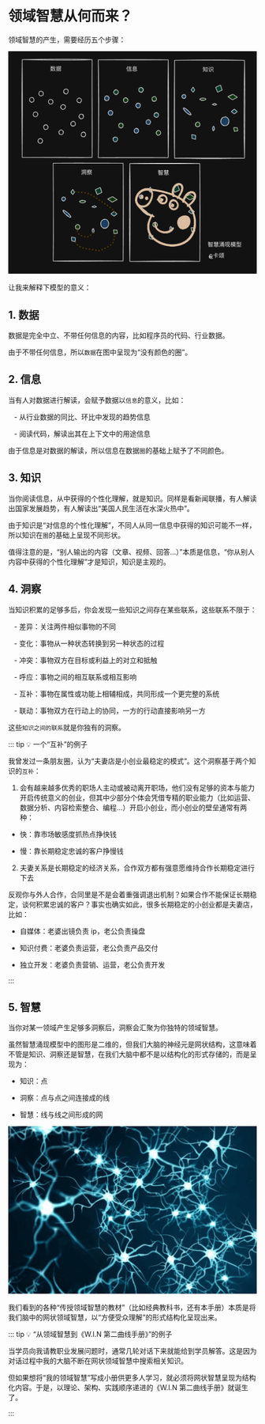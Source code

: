 # 领域智慧从何而来？

领域智慧的产生，需要经历五个步骤：

![智慧涌现模型](/imgs/wisdom.jpg)

让我来解释下模型的意义：

## 1. 数据

数据是完全中立、不带任何信息的内容，比如程序员的代码、行业数据。

由于不带任何信息，所以`数据`在图中呈现为“没有颜色的圈”。

## 2. 信息

当有人对数据进行解读，会赋予数据以`信息`的意义，比如：

&nbsp;&nbsp; - 从行业数据的同比、环比中发现的趋势信息

&nbsp;&nbsp; - 阅读代码，解读出其在上下文中的用途信息

由于信息是对数据的解读，所以信息在数据`圈`的基础上赋予了不同颜色。

## 3. 知识

当你阅读信息，从中获得的个性化理解，就是知识。同样是看新闻联播，有人解读出国家发展趋势，有人解读出“美国人民生活在水深火热中”。

由于知识是“对信息的个性化理解”，不同人从同一信息中获得的知识可能不一样，所以知识在`圈`的基础上呈现不同形状。

值得注意的是，“别人输出的内容（文章、视频、回答...）”本质是信息，“你从别人内容中获得的个性化理解”才是知识，知识是主观的。

## 4. 洞察

当知识积累的足够多后，你会发现一些知识之间存在某些联系，这些联系不限于：

&nbsp;&nbsp; - 差异：关注两件相似事物的不同

&nbsp;&nbsp; - 变化：事物从一种状态转换到另一种状态的过程

&nbsp;&nbsp; - 冲突：事物双方在目标或利益上的对立和抵触

&nbsp;&nbsp; - 呼应：事物之间的相互联系或相互影响

&nbsp;&nbsp; - 互补：事物在属性或功能上相辅相成，共同形成一个更完整的系统

&nbsp;&nbsp; - 联动：事物双方在行动上的协同，一方的行动直接影响另一方

这些`知识之间的联系`就是你独有的洞察。

::: tip :bulb: 一个“互补”的例子

我曾发过一条朋友圈，认为“夫妻店是小创业最稳定的模式”。这个洞察基于两个知识的`互补`：

1. 会有越来越多优秀的职场人主动或被动离开职场，他们没有足够的资本与能力开启传统意义的创业，但其中少部分个体会凭借专精的职业能力（比如运营、数据分析、内容检索整合、编程...）开启小创业，而小创业的壁垒通常有两种：

- 快：靠市场敏感度抓热点挣快钱

- 慢：靠长期稳定忠诚的客户挣慢钱

2. 夫妻关系是长期稳定的经济关系，合作双方都有强意愿维持合作长期稳定进行下去

反观你与外人合作，合同里是不是会着重强调退出机制？如果合作不能保证长期稳定，谈何积累忠诚的客户？事实也确实如此，很多长期稳定的小创业都是夫妻店，比如：

- 自媒体：老婆出镜负责 ip，老公负责操盘

- 知识付费：老婆负责运营，老公负责产品交付

- 独立开发：老婆负责营销、运营，老公负责开发

:::

## 5. 智慧

当你对某一领域产生足够多洞察后，洞察会汇聚为你独特的领域智慧。

虽然智慧涌现模型中的图形是二维的，但我们大脑的神经元是网状结构，这意味着不管是知识、洞察还是智慧，在我们大脑中都不是以结构化的形式存储的，而是呈现为：

- 知识：点

- 洞察：点与点之间连接成的线

- 智慧：线与线之间形成的网

![大脑神经元](/imgs/nerve.png)

我们看到的各种“传授领域智慧的教材”（比如经典教科书，还有本手册）本质是将我们脑中的网状领域智慧，以“方便受众理解”的形式结构化呈现出来。

::: tip :bulb: “从领域智慧到《W.I.N 第二曲线手册》”的例子

当学员向我请教职业发展问题时，通常几轮对话下来就能给到学员解答。这是因为对话过程中我的大脑不断在网状领域智慧中搜索相关知识。

但如果想将“我的领域智慧”写成小册供更多人学习，就必须将网状智慧呈现为结构化内容。于是，以理论、架构、实践顺序递进的《W.I.N 第二曲线手册》就诞生了。

:::
